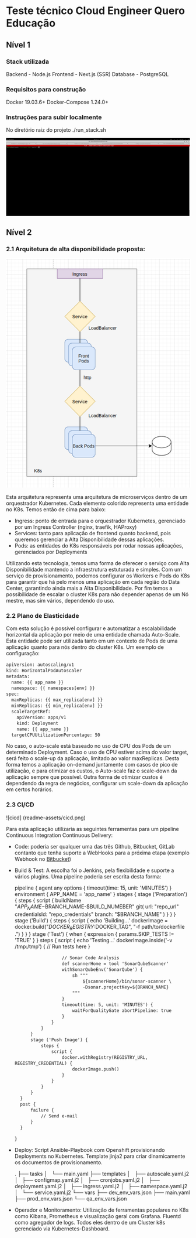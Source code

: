 # Teste técnico Cloud Engineer Quero Educação

## Nível 1
### Stack utilizada
Backend - Node.js
Frontend - Next.js (SSR)
Database - PostgreSQL

### Requisitos para construção

Docker 19.03.6+
Docker-Compose 1.24.0+

### Instruções para subir localmente

No diretório raiz do projeto
    ./run_stack.sh

![Running](readme-assets/running.gif)

## Nível 2

### 2.1 Arquitetura de alta disponibilidade proposta:

![Microserviços](readme-assets/arch.png)

Esta arquitetura representa uma arquitetura de microserviços dentro de um
orquestrador Kubernetes. Cada elemento colorido representa uma entidade no K8s.
Temos então de cima para baixo:

- Ingress: ponto de entrada para o orquestrador Kubernetes, gerenciado por um
Ingress Controller (nginx, traefik, HAProxy)
- Services: tanto para aplicação de frontend quanto backend, pois queremos
gerenciar a Alta Disponibilidade dessas aplicações.
- Pods: as entidades do K8s responsáveis por rodar nossas aplicações,
    gerenciados por Deployments

Utilizando esta tecnologia, temos uma forma de oferecer o serviço com Alta
Disponibilidade mantendo a infraestrutura estuturada e simples. Com um serviço de provisionamento,
podemos configurar os Workers e Pods do K8s para garantir que há pelo menos uma
aplicação em cada região do Data Center, garantindo ainda mais a Alta
Disponibilidade. Por fim temos a possibilidade de escalar o cluster K8s para
não depender apenas de um Nó mestre, mas sim vários, dependendo do uso.

### 2.2 Plano de Elasticidade

Com esta solução é possivel configurar e automatizar a escalabilidade
horizontal da aplicação por meio de uma entidade chamada Auto-Scale. Esta
entidade pode ser utilizada tanto em um contexto de Pods de uma aplicação
quanto para nós dentro do cluster K8s. Um exemplo de configuração:

    apiVersion: autoscaling/v1
    kind: HorizontalPodAutoscaler
    metadata:
      name: {{ app_name }}
      namespace: {{ namespaces[env] }}
    spec:
      maxReplicas: {{ max_replica[env] }}
      minReplicas: {{ min_replica[env] }}
      scaleTargetRef:
        apiVersion: apps/v1
        kind: Deployment
        name: {{ app_name }}
      targetCPUUtilizationPercentage: 50

No caso, o auto-scale está baseado no uso de CPU dos Pods de um determinado
Deployment. Caso o uso de CPU estiver acima do valor target, será feito o
scale-up da aplicação, limitado ao valor maxReplicas. Desta forma temos a
aplicação on-demand juntamente com casos de pico de utilização, e para otimizar
os custos, o Auto-scale faz o scale-down da aplicação sempre que possível.
Outra forma de otimizar custos é dependendo da regra de negócios, configurar um
scale-down da aplicação em certos horários.

### 2.3 CI/CD

![cicd] (readme-assets/cicd.png)

Para esta aplicação utilizaria as seguintes ferramentas para um pipeline
Continuous Integration Continuous Delivery:

- Code: poderia ser qualquer uma das três Github, Bitbucket, GitLab contanto
que tenha suporte a WebHooks para a próxima etapa (exemplo Webhook no [Bitbucket](https://medium.com/@nishizuka23/build-jenkins-pipelines-via-bitbucket-hooks-f92435e55f55))

- Build & Test: A escolha foi o Jenkins, pela flexibilidade e suporte a vários
plugins. Uma pipeline poderia ser escrita desta forma:

    pipeline {
        agent any
        options {
            timeout(time: 15, unit: 'MINUTES')
        }
        environment {
            APP_NAME = 'app_name'
        }
        stages {
            stage ('Preparation') {
                steps {
                    script {
                        buildName "$APP_NAME-$BRANCH_NAME-$BUILD_NUMEBER"
                        git(
                            url: "repo_url"
                            credentialsId: "repo_credentials"
                            branch: "$BRANCH_NAME"
                        )
                    }
                }
            }
            stage ('Build') {
                steps {
                    script {
                        echo 'Building...'
                        dockerImage = docker.build("$DOCKER_REGISTRY:$DOCKER_TAG", "-f path/to/dockerfile .")
                    }
                }
            }
            stage ('Test') {
                when {
                    expression { params.SKIP_TESTS != 'TRUE' }
                }
                steps {
                    script {
                        echo 'Testing...'
                        dockerImage.inside('-v /tmp:/tmp') {
                            // Run tests here
                        }

                        // Sonar Code Analysis
                        def scannerHome = tool 'SonarQubeScanner'
                        withSonarQubeEnv('SonarQube') {
                            sh """
                                ${scannerHome}/bin/sonar-scanner \
                                -Dsonar.projectKey=${BRANCH_NAME}
                            """
                        }
                        timeout(time: 5, unit: 'MINUTES') {
                            waitForQualityGate abortPipeline: true
                        }
                    }
                }
            }
            stage ('Push Image') {
                steps {
                    script {
                        docker.withRegistry(REGISTRY_URL, REGISTRY_CREDENTIAL) {
                            dockerImage.push()
                        }
                    }
                }
            }
        }
        post {
            failure {
                // Send e-mail
            }
        }
    }

- Deploy: Script Ansible-Playbook com Openshift provisionando Deployments no
Kubernetes. Template jinja2 para criar dinamicamente os documentos de
provisionamento.

    .
    ├── tasks
    │   └── main.yaml
    ├── templates
    │   ├── autoscale.yaml.j2
    │   ├── configmap.yaml.j2
    │   ├── cronjobs.yaml.j2
    │   ├── deployment.yaml.j2
    │   ├── ingress.yaml.j2
    │   ├── namespace.yaml.j2
    │   └── service.yaml.j2
    └── vars
        ├── dev_env_vars.json
        ├── main.yaml
        ├── prod_env_vars.json
        └── qa_env_vars.json

- Operador e Monitoramento: Utilização de ferramentas populares no K8s como
Kibana, Prometheus e visualização geral com Grafana. Fluentd como agregador de
logs. Todos eles dentro de um Cluster k8s gerenciado via Kubernetes-Dashboard.

